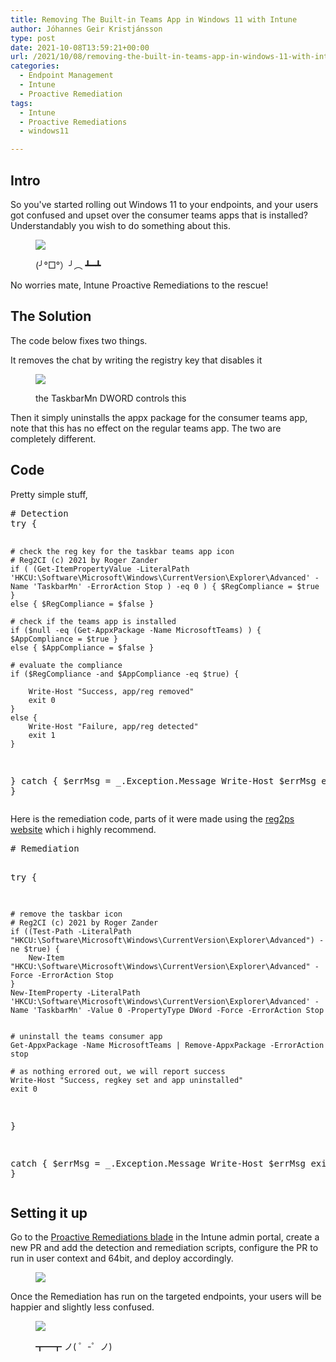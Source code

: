```yaml
---
title: Removing The Built-in Teams App in Windows 11 with Intune
author: Jóhannes Geir Kristjánsson
type: post
date: 2021-10-08T13:59:21+00:00
url: /2021/10/08/removing-the-built-in-teams-app-in-windows-11-with-intune/
categories:
  - Endpoint Management
  - Intune
  - Proactive Remediation
tags:
  - Intune
  - Proactive Remediations
  - windows11

---
```

## Intro

So you've started rolling out Windows 11 to your endpoints, and your users got confused and upset over the consumer teams apps that is installed? Understandably you wish to do something about this.<figure class="wp-block-image size-large">

![](https://sysmansquad.com/wp-content/uploads/2021/09/vmconnect_HKVrTs61hf.png) <figcaption>(╯°□°）╯︵ ┻━┻</figcaption></figure> 

No worries mate, Intune Proactive Remediations to the rescue!

## The Solution

The code below fixes two things.

It removes the chat by writing the registry key that disables it<figure class="wp-block-image size-large">

![](https://sysmansquad.com/wp-content/uploads/2021/09/vmconnect_GJk3LXz1EF.png) <figcaption>the TaskbarMn DWORD controls this</figcaption></figure> 

Then it simply uninstalls the appx package for the consumer teams app, note that this has no effect on the regular teams app. The two are completely different.

## Code

Pretty simple stuff, 

<div class="wp-block-codemirror-blocks-code-block code-block">
  <pre class="CodeMirror" data-setting="{&quot;mode&quot;:&quot;powershell&quot;,&quot;mime&quot;:&quot;application/x-powershell&quot;,&quot;theme&quot;:&quot;default&quot;,&quot;lineNumbers&quot;:true,&quot;styleActiveLine&quot;:true,&quot;lineWrapping&quot;:true,&quot;readOnly&quot;:false,&quot;fileName&quot;:&quot;Detection.ps1&quot;,&quot;language&quot;:&quot;PowerShell&quot;,&quot;modeName&quot;:&quot;powershell&quot;}"># Detection
try {

    # check the reg key for the taskbar teams app icon
    # Reg2CI (c) 2021 by Roger Zander
    if ( (Get-ItemPropertyValue -LiteralPath 'HKCU:\Software\Microsoft\Windows\CurrentVersion\Explorer\Advanced' -Name 'TaskbarMn' -ErrorAction Stop ) -eq 0 ) { $RegCompliance = $true }
    else { $RegCompliance = $false } 

    # check if the teams app is installed
    if ($null -eq (Get-AppxPackage -Name MicrosoftTeams) ) { $AppCompliance = $true }
    else { $AppCompliance = $false }
    
    # evaluate the compliance
    if ($RegCompliance -and $AppCompliance -eq $true) {

        Write-Host "Success, app/reg removed"
        exit 0
    }
    else {
        Write-Host "Failure, app/reg detected"
        exit 1
    }
   
    
}
catch {
    $errMsg = _.Exception.Message
    Write-Host $errMsg
    exit 1
}</pre>
</div>

Here is the remediation code, parts of it were made using the [reg2ps website](https://reg2ps.azurewebsites.net/) which i highly recommend.

<div class="wp-block-codemirror-blocks-code-block code-block">
  <pre class="CodeMirror" data-setting="{&quot;mode&quot;:&quot;powershell&quot;,&quot;mime&quot;:&quot;application/x-powershell&quot;,&quot;theme&quot;:&quot;default&quot;,&quot;lineNumbers&quot;:true,&quot;styleActiveLine&quot;:true,&quot;lineWrapping&quot;:true,&quot;readOnly&quot;:false,&quot;fileName&quot;:&quot;Remediation.ps1&quot;,&quot;language&quot;:&quot;PowerShell&quot;,&quot;modeName&quot;:&quot;powershell&quot;}"># Remediation

try {

    # remove the taskbar icon
    # Reg2CI (c) 2021 by Roger Zander
    if ((Test-Path -LiteralPath "HKCU:\Software\Microsoft\Windows\CurrentVersion\Explorer\Advanced") -ne $true) {
        New-Item "HKCU:\Software\Microsoft\Windows\CurrentVersion\Explorer\Advanced" -Force -ErrorAction Stop 
    }
    New-ItemProperty -LiteralPath 'HKCU:\Software\Microsoft\Windows\CurrentVersion\Explorer\Advanced' -Name 'TaskbarMn' -Value 0 -PropertyType DWord -Force -ErrorAction Stop
    

    # uninstall the teams consumer app
    Get-AppxPackage -Name MicrosoftTeams | Remove-AppxPackage -ErrorAction stop

    # as nothing errored out, we will report success
    Write-Host "Success, regkey set and app uninstalled"
    exit 0
}

catch {
    $errMsg = _.Exception.Message
    Write-Host $errMsg
    exit 1
}</pre>
</div>

## Setting it up

Go to the [Proactive Remediations blade](https://endpoint.microsoft.com/#blade/Microsoft_Intune_Enrollment/UXAnalyticsMenu/proactiveRemediations) in the Intune admin portal, create a new PR and add the detection and remediation scripts, configure the PR to run in user context and 64bit, and deploy accordingly.<figure class="wp-block-image size-large">

![](https://sysmansquad.com/wp-content/uploads/2021/09/WindowsSandboxClient_EZVCQZGC8M.png) </figure> 

Once the Remediation has run on the targeted endpoints, your users will be happier and slightly less confused.<figure class="wp-block-image size-large">

![](https://sysmansquad.com/wp-content/uploads/2021/09/j4sLKefuYe.png) <figcaption>┳━┳ ノ( ゜-゜ノ)</figcaption></figure>
